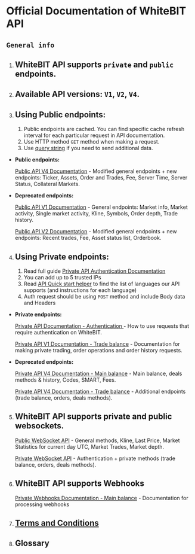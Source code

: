 # Official Documentation of WhiteBIT API



## `General info`

1. ## WhiteBIT API supports `private` and `public` endpoints.
2. ## Available API versions: `V1`, `V2`, `V4`.
3. ## Using Public endpoints:
    1. Public endpoints are cached. You can find specific cache refresh interval for each particular request in API documentation.
    2. Use HTTP method `GET` method when making a request.
    3. Use [query string](https://en.wikipedia.org/wiki/Query_string) if you need to send additional data.

 + **Public endpoints:**

     [Public API V4 Documentation](./public/http-v4) - Modified general endpoints + new endpoints: Ticker, Assets, Order and Trades, Fee, Server Time, Server Status, Collateral Markets.
 +  **Deprecated endpoints:**


    [ Public API V1 Documentation](./public/http-v1) - General endpoints: Market info, Market activity, Single market activity, Kline, Symbols, Order depth, Trade history.

    [Public API V2 Documentation](./public/http-v2) - Modified general endpoints + new endpoints: Recent trades, Fee, Asset status list, Orderbook.

4. ## Using Private endpoints:

    1. Read full guide [Private API Authentication Documentation](./private/http-auth)
    2. You can add up to 5 trusted IPs
    3. Read [API Quick start helper](https://github.com/whitebit-exchange/api-quickstart) to find the list of languages our API supports (and instructions for each language)
    4. Auth request should be using `POST` method and include Body data and Headers

+ **Private endpoints:**

    [Private API Documentation - Authentication ](./private/http-auth) - How to use requests that require authentication on WhiteBIT.

    [Private API V1 Documentation - Trade balance](./private/http-trade-v1) - Documentation for making private trading, order operations and order history requests.

+  **Deprecated endpoints:**


    [Private API V4 Documentation - Main balance](./private/http-main-v4) - Main balance, deals methods & history, Codes, SMART, Fees.


    [Private API V4 Documentation - Trade balance](./private/http-trade-v4) - Additional endpoints (trade balance, orders, deals methods).

5. ## WhiteBIT API supports private and public websockets.


    [Public WebSocket API](./public/websocket) - General methods, Kline, Last Price, Market Statistics for current day UTC, Market Trades, Market depth.

    [Private WebSocket API](./private/websocket) - Authentication + private methods (trade balance, orders, deals methods).


6. ## WhiteBIT API supports **Webhooks**

    [Private Webhooks Documentation - Main balance](./webhook/web-hook) - Documentation for processing webhooks 

7. ## [Terms and Conditions](./Terms%20and%20Conditions.md)

8. ## Glossary

